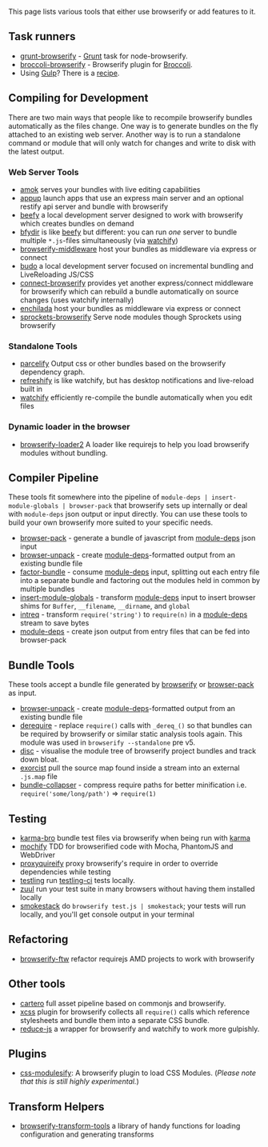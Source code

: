 This page lists various tools that either use browserify or add features to it.

## Task runners
- [grunt-browserify] - [Grunt] task for node-browserify.
- [broccoli-browserify] - Browserify plugin for [Broccoli].
- Using [Gulp]? There is a [recipe].

## Compiling for Development

There are two main ways that people like to recompile browserify bundles automatically as the files change. One way is to generate bundles on the fly attached to an existing web server. Another way is to run a standalone command or module that will only watch for changes and write to disk with the latest output.

### Web Server Tools

- [amok] serves your bundles with live editing capabilities
- [appup] launch apps that use an express main server and an optional restify api server and bundle with browserify
- [beefy] a local development server designed to work with browserify which creates bundles on demand
- [bfydir] is like [beefy] but different: you can run *one* server to bundle multiple `*.js`-files simultaneously (via [watchify])
- [browserify-middleware] host your bundles as middleware via express or connect
- [budo] a local development server focused on incremental bundling and LiveReloading JS/CSS
- [connect-browserify] provides yet another express/connect middleware for browserify which can rebuild a bundle automatically on source changes (uses watchify internally)
- [enchilada] host your bundles as middleware via express or connect
- [sprockets-browserify] Serve node modules though Sprockets using browserify

### Standalone Tools

- [parcelify](https://github.com/rotundasoftware/parcelify) Output css or other bundles based on the browserify dependency graph.
- [refreshify](https://github.com/alexanderGugel/refreshify) is like watchify, but has desktop notifications and live-reload built in
- [watchify] efficiently re-compile the bundle automatically when you edit files

### Dynamic loader in the browser
- [browserify-loader2](https://github.com/zengfenfei/browserify-loader) A loader like requirejs to help you load browserify modules without bundling.

## Compiler Pipeline

These tools fit somewhere into the pipeline of `module-deps | insert-module-globals | browser-pack` that browserify sets up internally or deal with `module-deps` json output or input directly. You can use these tools to build your own browserify more suited to your specific needs.

- [browser-pack] - generate a bundle of javascript from [module-deps] json input
- [browser-unpack] - create [module-deps]-formatted output from an existing bundle file
- [factor-bundle] - consume [module-deps] input, splitting out each entry file into a separate bundle and factoring out the modules held in common by multiple bundles
- [insert-module-globals] - transform [module-deps] input to insert browser shims for `Buffer`, `__filename`, `__dirname`, and `global`
- [intreq] - transform `require('string')` to `require(n)` in a [module-deps] stream to save bytes
- [module-deps] - create json output from entry files that can be fed into browser-pack

## Bundle Tools

These tools accept a bundle file generated by [browserify] or [browser-pack] as input.

- [browser-unpack] - create [module-deps]-formatted output from an existing bundle file
- [derequire] - replace `require()` calls with `_dereq_()` so that bundles can be required by browserify or similar static analysis tools again. This module was used in `browserify --standalone` pre v5.
- [disc] - visualise the module tree of browserify project bundles and track down bloat.
- [exorcist] pull the source map found inside a stream into an external `.js.map` file
- [bundle-collapser] - compress require paths for better minification i.e. `require('some/long/path')` => `require(1)`

## Testing

- [karma-bro] bundle test files via browserify when being run with [karma]
- [mochify] TDD for browserified code with Mocha, PhantomJS and WebDriver
- [proxyquireify] proxy browserify's require in order to override dependencies while testing
- [testling] run [testling-ci] tests locally.
- [zuul] run your test suite in many browsers without having them installed locally
- [smokestack] do `browserify test.js | smokestack`; your tests will run locally, and you'll get console output in your terminal

## Refactoring

- [browserify-ftw] refactor requirejs AMD projects to work with browserify

## Other tools

- [cartero](https://github.com/rotundasoftware/cartero/) full asset pipeline based on commonjs and browserify.
- [xcss] plugin for browserify collects all `require()` calls which reference stylesheets and bundle them into a separate CSS bundle.
- [reduce-js] a wrapper for browserify and watchify to work more gulpishly.

## Plugins

- [css-modulesify](https://github.com/css-modules/css-modulesify): A browserify plugin to load CSS Modules. (_Please note that this is still highly experimental._)

## Transform Helpers

- [browserify-transform-tools] a library of handy functions for loading configuration and generating transforms

[grunt-browserify]:https://github.com/jmreidy/grunt-browserify
[Grunt]:http://gruntjs.com
[broccoli-browserify]:https://github.com/gingerhendrix/broccoli-browserify
[Broccoli]:https://github.com/broccolijs/broccoli
[Gulp]:http://gulpjs.com
[recipe]:https://github.com/gulpjs/gulp/blob/master/docs/recipes/fast-browserify-builds-with-watchify.md
[beefy]:https://github.com/chrisdickinson/beefy
[appup]:https://github.com/thlorenz/appup
[testling]:https://github.com/substack/testling
[zuul]:https://github.com/defunctzombie/zuul
[proxyquireify]:https://github.com/thlorenz/proxyquireify
[testling-ci]:http://ci.testling.com
[exorcist]:https://github.com/thlorenz/exorcist
[browserify-ftw]:https://github.com/thlorenz/browserify-ftw
[watchify]:https://github.com/substack/watchify
[enchilada]:https://github.com/defunctzombie/node-enchilada
[browserify-middleware]:https://github.com/ForbesLindesay/browserify-middleware
[sprockets-browserify]:https://github.com/janv/sprockets-browserify
[browserify-transform-tools]:https://github.com/benbria/browserify-transform-tools/
[module-deps]:https://github.com/substack/module-deps
[browser-pack]:https://github.com/substack/browser-pack
[browser-unpack]:https://github.com/substack/browser-unpack
[insert-module-globals]:https://github.com/substack/insert-module-globals
[factor-bundle]:https://github.com/substack/factor-bundle
[browserify]:http://browserify.org
[derequire]:https://github.com/calvinmetcalf/derequire
[intreq]:https://github.com/substack/intreq
[mochify]:https://github.com/mantoni/mochify.js
[xcss]: https://github.com/andreypopp/xcss#using-as-a-browserify-plugin
[connect-browserify]: https://github.com/andreypopp/connect-browserify
[bfydir]: https://github.com/guybrush/bfydir
[karma-bro]: https://github.com/Nikku/karma-bro
[karma]: https://karma-runner.github.io
[bundle-collapser]:https://www.npmjs.com/package/bundle-collapser
[amok]:https://github.com/caspervonb/amok
[disc]:http://hughsk.io/disc/
[budo]:https://github.com/mattdesl/budo
[smokestack]:https://github.com/hughsk/smokestack
[reduce-js]:https://github.com/reducejs/reduce-js